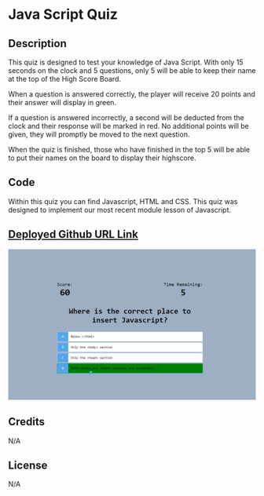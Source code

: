 # Java Script Quiz

## Description

This quiz is designed to test your knowledge of Java Script. With only 15 seconds on the clock and 5 questions, only 5 will be able to keep their name at the top of the High Score Board. 

When a question is answered correctly, the player will receive 20 points and their answer will display in green.

If a question is answered incorrectly, a second will be deducted from the clock and their response will be marked in red. No additional points will be given, they will promptly be moved to the next question.

When the quiz is finished, those who have finished in the top 5 will be able to put their names on the board to display their highscore. 

## Code

Within this quiz you can find Javascript, HTML and CSS. This quiz was designed to implement our most recent module lesson of Javascript.


## <a href="https://jjohnson673.github.io/sunny-quokka/" target="_blank">Deployed Github URL Link</a>

![Java Script Quiz Snippet](./assets/images/JS-Quiz.png)





## Credits

N/A

## License

N/A
